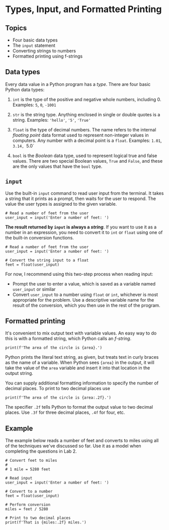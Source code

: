 # Types, Input, and Formatted Printing

## Topics

- Four basic data types
- The `input` statement
- Converting strings to numbers
- Formatted printing using f-strings

## Data types

Every data value in a Python program has a *type*. There are four basic Python data types:

1. `int` is the type of the positive and negative whole numbers, including 0. Examples: `5`, `0`, `-1001`

2. `str` is the string type. Anything enclosed in single or double quotes is a string. Examples: `'hello'`, `'5'`, `'True'`

3. `float` is the type of decimal numbers. The name refers to the internal *floating point* data format used to represent non-integer values in computers. Any number with a decimal point is a `float`. Examples: `1.01`, `3.14, `5.0`

4. `bool` is the *Boolean* data type, used to represent logical true and false values. There are two special Boolean values, `True` and `False`, and these are the only values that have the `bool` type. 

## `input`

Use the built-in `input` command to read user input from the terminal. It takes a string that it prints as a prompt, then waits for the user to respond. The value the user types is assigned to the given variable.
```
# Read a number of feet from the user
user_input = input('Enter a number of feet: ')
```

**The result returned by `input` is always a *string***. If you want to use it as a number in an expression, you need to convert it to `int` or `float` using one of the built-in conversion functions.
```
# Read a number of feet from the user
user_input = input('Enter a number of feet: ')

# Convert the string input to a float
feet = float(user_input)
```

For now, I recommend using this two-step process when reading input:

- Prompt the user to enter a value, which is saved as a variable named `user_input` or similar
- Convert `user_input` to a number using `float` or `int`, whichever is most appropriate for the problem. Use a descriptive variable name for the result of the conversion, which you then use in the rest of the program.

## Formatted printing

It's convenient to mix output text with variable values. An easy way to do this is with a formatted string, which Python calls an *f-string*.
```
print(f'The area of the circle is {area}.') 
```
Python prints the literal text string, as given, but treats text in curly braces as the name of a variable. When Python sees `{area}` in the output, it will take the value of the `area` variable and insert it into that location in the output string.

You can supply additional formatting information to specify the number of decimal places. To print to two decimal places use
```
print(f'The area of the circle is {area:.2f}.') 
```
The specifier `.2f` tells Python to format the output value to two decimal places. Use `.3f` for three decimal places, `.4f` for four, etc.

## Example
The example below reads a number of feet and converts to miles using all of the techniques we've discussed so far. Use it as a model when completing the questions in Lab 2.

```
# Convert feet to miles
#
# 1 mile = 5280 feet

# Read input
user_input = input('Enter a number of feet: ')

# Convert to a number
feet = float(user_input)

# Perform conversion
miles = feet / 5280

# Print to two decimal places
print(f'That is {miles:.2f} miles.')
```
